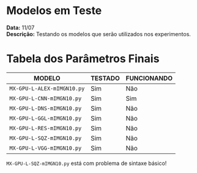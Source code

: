 # Modelos em Teste #
**Data:** 11/07  
**Descrição:** Testando os modelos que serão utilizados nos experimentos.

# Tabela dos Parâmetros Finais #
| MODELO        | TESTADO       | FUNCIONANDO   |
| ------------- | ------------- | ------------- |
| `MX-GPU-L-ALEX-mIMGN10.py`| Sim | Não |
| `MX-GPU-L-CNN-mIMGN10.py` | Sim | Sim |
| `MX-GPU-L-DNS-mIMGN10.py` | Sim | Não |
| `MX-GPU-L-GGL-mIMGN10.py` | Sim | Não |
| `MX-GPU-L-RES-mIMGN10.py` | Sim | Não |
| `MX-GPU-L-SQZ-mIMGN10.py` | Sim | Não |
| `MX-GPU-L-VGG-mIMGN10.py` | Sim | Não |

`MX-GPU-L-SQZ-mIMGN10.py` está com problema de sintaxe básico!
